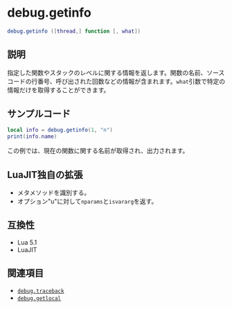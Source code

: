 # debug.getinfo

```lua
debug.getinfo ([thread,] function [, what])
```

## 説明

指定した関数やスタックのレベルに関する情報を返します。関数の名前、ソースコードの行番号、呼び出された回数などの情報が含まれます。`what`引数で特定の情報だけを取得することができます。

## サンプルコード

```lua
local info = debug.getinfo(1, "n")
print(info.name)
```

この例では、現在の関数に関する名前が取得され、出力されます。

## LuaJIT独自の拡張

- メタメソッドを識別する。
- オプション"u"に対して`nparams`と`isvararg`を返す。

## 互換性

- Lua 5.1
- LuaJIT

## 関連項目

- [`debug.traceback`](traceback.md)
- [`debug.getlocal`](getlocal.md)
